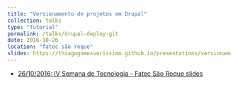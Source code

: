 ```yaml
---
title: "Versionamento de projetos em Drupal"
collection: talks
type: "Tutorial"
permalink: /talks/drupal-deploy-git
date: 2016-10-26
location: "fatec são roque"
slides: https://thiagogomesverissimo.github.io/presentations/versionamento_de_projetos_em_drupal/generic
---
```


<ul>

<li>
    <a href="{{base_path}}/files/certificados/ministrados/2016/fatec.pdf">
      26/10/2016: IV Semana de Tecnologia - Fatec São Roque
      <i class="fab fa-file-pdf-o"></i>
    </a>
    <a href="https://thiagogomesverissimo.github.io/presentations/versionamento_de_projetos_em_drupal/2016-fatec-sao-roque">
      slides
      <i class="fab fa-file-pdf-o"></i>
    </a>
 
  </li>

</ul>
